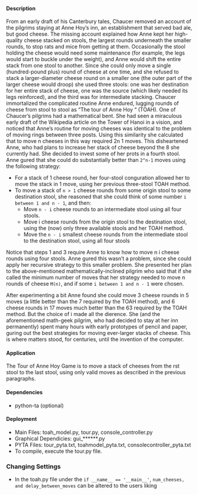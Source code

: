#### Description

From an early draft of his Canterbury tales, Chaucer removed an account of the pilgrims staying at Anne Hoy’s inn, an establishment that served bad ale, but good cheese. The missing account explained how Anne kept her high-quality cheese stacked on stools, the largest rounds underneath the smaller rounds, to stop rats and mice from getting at them.
Occasionally the stool holding the cheese would need some maintenance (for example, the legs would start to buckle under the weight), and Anne would shift the entire stack from one stool to another. Since she could only move a single (hundred-pound plus) round of cheese at one time, and she refused to stack a larger-diameter cheese round on a smaller one (the outer part of the larger cheese would droop) she used three stools: one was her destination for her entire stack of cheese, one was the source (which likely needed its legs reinforced), and the third was for intermediate stacking. Chaucer immortalized the complicated routine Anne endured, lugging rounds of cheese from stool to stool as “The tour of Anne Hoy “ (TOAH).
One of Chaucer’s pilgrims had a mathematical bent. She had seen a miraculous early draft of the
Wikipedia article on the Tower of Hanoi in a vision, and noticed that Anne’s routine for moving cheeses was identical to the problem of moving rings between three posts. Using this similarity she calculated that to move n cheeses in this way required 2n 1 moves. This disheartened Anne, who had plans to increase her stack of cheese beyond the 8 she currently had. She decided to invest some of her prots in a fourth stool.
Anne gured that she could do substantially better than ```2^n-1``` moves using the following strategy:

* For a stack of 1 cheese round, her four-stool conguration allowed her to move the stack in 1 move, using her previous three-stool TOAH method.
* To move a stack of ```n > 1``` cheese rounds from some origin stool to some destination stool, she reasoned that she could think of some number ```i between 1 and n - 1```, and then:
    * Move ```n - i``` cheese rounds to an intermediate stool using all four stools.
    * Move i cheese rounds from the origin stool to the destination stool, using the (now) only three available stools and her TOAH method.
    * Move the ```n - i``` smallest cheese rounds from the intermediate stool to the destination stool, using all four stools

Notice that steps 1 and 3 require Anne to know how to move n i cheese rounds using four stools. Anne gured this wasn’t a problem, since she could apply her recursive strategy to this smaller problem. She presented her plan to the above-mentioned mathematically-inclined pilgrim who said that if she called the minimum number of moves that her strategy needed to move n rounds of cheese ```M(n)```, and if some ```i between 1 and n - 1``` were chosen.

After experimenting a bit Anne found she could move 3 cheese rounds in 5 moves (a little better than the 7 required by the TOAH method), and 6 cheese rounds in 17 moves much better than the 63 required by the TOAH method. But the choice of i made all the dierence. She (and the aforementioned math-geek pilgrim, who had decided to stay at her inn permanently) spent many hours with early prototypes of pencil and paper, guring out the best strategies for moving ever-larger stacks of cheese.
This is where matters stood, for centuries, until the invention of the computer.


#### Application
The Tour of Anne Hoy Game is to move a stack of cheeses from the rst stool to the last stool, using only valid moves as described in the previous paragraphs.

#### Dependencies
* python-ta (optional)


#### Deployment
* Main Files: toah_model.py, tour.py, console_controller.py
* Graphical Dependicies: gui_******.py
* PYTA Files: tour_pyta.txt, toahmodel_pyta.txt, consolecontroller_pyta.txt
* To compile, execute the tour.py file.

### Changing Settings
* In the toah.py file under the ```if __name__ == '__main__'```, ```num_cheeses, and delay_between_moves``` can be altered to the users liking
